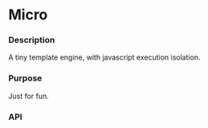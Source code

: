 # Micro

### Description

A tiny template engine, with javascript execution isolation.

### Purpose

Just for fun.

### API
